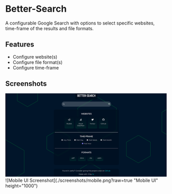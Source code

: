 
# Better-Search

A configurable Google Search with options to select specific websites, time-frame of the results and file formats.


## Features

- Configure website(s)
- Configure file format(s) 
- Configure time-frame


## Screenshots

![Desktop UI Screenshot](./screenshots/pc.png?raw=true "Desktop UI")
![Mobile UI Screenshot](./screenshots/mobile.png?raw=true "Mobile UI" height="1000")

